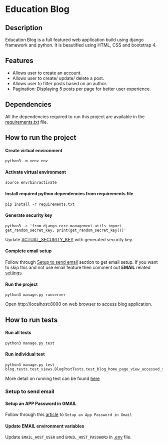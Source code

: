 # Education Blog

## Description

Education Blog is a full featured web application build using django framework and python. It is beautified using HTML, CSS and bootstrap 4.

## Features

- Allows user to create an account.
- Allows user to create/ update/ delete a post.
- Allows user to filter posts based on an author.
- Pagination: Displaying 5 posts per page for better user experience.


## Dependencies

All the dependencies required to run this project are available in the [requirements.txt](https://github.com/chetna-ravat/EduBlog/blob/main/requirements.txt) file.

## How to run the project

#### Create virtual environment
```shell
python3 -m venv env
```

#### Activate virtual environment
```shell
source env/bin/activate
```

#### Install required python dependencies from requirements file
```shell
pip install -r requirements.txt
```

#### Generate security key
```shell
python3 -c 'from django.core.management.utils import get_random_secret_key; print(get_random_secret_key())'
```
Update [ACTUAL_SECURITY_KEY](https://github.com/chetna-ravat/EduBlog/blob/main/src/education_project/.env#L2) with generated security key.

#### Complete email setup
Follow through [Setup to send email](https://github.com/chetna-ravat/EduBlog#setup-to-send-email) section to get email setup.
If you want to skip this and not use email feature then comment out **EMAIL** related [settings](https://github.com/chetna-ravat/EduBlog/blob/main/src/education_project/settings.py#L155)

#### Run the project
```shell
python3 manage.py runserver
```

Open http://localhost:8000 on web browser to access blog application.

## How to run tests

#### Run all tests
```shell
python3 manage.py test
```

#### Run individual test
```shell
python3 manage.py test blog.tests.test_views.BlogPostTests.test_blog_home_page_view_accessed_successfully
```

More detail on running test can be found [here](https://docs.djangoproject.com/en/4.1/topics/testing/overview/#running-tests)

### Setup to send email

#### Setup an APP Password in GMAIL

Follow through this [article](https://www.sitepoint.com/django-send-email/) to `Setup an App Password in Gmail`

#### Update EMAIL environment variables

Update `EMAIL_HOST_USER` and `EMAIL_HOST_PASSWORD` in [.env](https://github.com/chetna-ravat/EduBlog/blob/main/src/education_project/.env) file.
